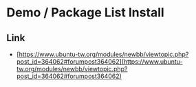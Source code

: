 
# Demo / Package List Install

## Link

* [https://www.ubuntu-tw.org/modules/newbb/viewtopic.php?post_id=364062#forumpost364062](https://www.ubuntu-tw.org/modules/newbb/viewtopic.php?post_id=364062#forumpost364062)